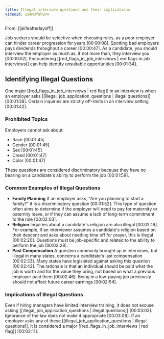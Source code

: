 ```yaml
---
title: Illegal interview questions and their implications
videoId: 2seM0fahBx4
---
```


From: [[alifeafterlayoff]] <br/> 

Job seekers should be selective when choosing roles, as a poor employer can hinder career progression for years <a class="yt-timestamp" data-t="00:00:08">[00:00:08]</a>. Spotting bad employers pays dividends throughout a career <a class="yt-timestamp" data-t="00:00:47">[00:00:47]</a>. As a candidate, you should interview the employer as much as, if not more than, they interview you <a class="yt-timestamp" data-t="00:00:52">[00:00:52]</a>. Encountering [[red_flags_in_job_interviews | red flags in job interviews]] can help identify unsuitable opportunities <a class="yt-timestamp" data-t="00:01:34">[00:01:34]</a>.

## Identifying Illegal Questions

One major [[red_flags_in_job_interviews | red flag]] in an interview is when an employer asks [[illegal_job_application_questions | illegal questions]] <a class="yt-timestamp" data-t="00:01:38">[00:01:38]</a>. Certain inquiries are strictly off-limits in an interview setting <a class="yt-timestamp" data-t="00:01:42">[00:01:42]</a>.

### Prohibited Topics

Employers cannot ask about:
*   Race <a class="yt-timestamp" data-t="00:01:45">[00:01:45]</a>
*   Gender <a class="yt-timestamp" data-t="00:01:45">[00:01:45]</a>
*   Sex <a class="yt-timestamp" data-t="00:01:45">[00:01:45]</a>
*   Creed <a class="yt-timestamp" data-t="00:01:47">[00:01:47]</a>
*   Color <a class="yt-timestamp" data-t="00:01:47">[00:01:47]</a>

These questions are considered discriminatory because they have no bearing on a candidate's ability to perform the job <a class="yt-timestamp" data-t="00:01:59">[00:01:59]</a>.

### Common Examples of Illegal Questions

*   **Family Planning**
    If an employer asks, "Are you planning to start a family?" it is a discriminatory question <a class="yt-timestamp" data-t="00:01:52">[00:01:52]</a>. This type of question often aims to determine if the employer will need to pay for maternity or paternity leave, or if they can assume a lack of long-term commitment to the role <a class="yt-timestamp" data-t="00:02:03">[00:02:03]</a>.
*   **Religion**
    Inquiries about a candidate's religion are also illegal <a class="yt-timestamp" data-t="00:02:16">[00:02:16]</a>. For example, if an interviewer assumes a candidate's religion based on their descent and asks about needing time off for prayer, this is illegal <a class="yt-timestamp" data-t="00:02:20">[00:02:20]</a>. Questions must be job-specific and related to the ability to perform the job <a class="yt-timestamp" data-t="00:02:28">[00:02:28]</a>.
*   **Past Compensation**
    A question commonly brought up in interviews, but illegal in many states, concerns a candidate's last compensation <a class="yt-timestamp" data-t="00:02:33">[00:02:33]</a>. Many states have legislated against asking this question <a class="yt-timestamp" data-t="00:02:42">[00:02:42]</a>. The rationale is that an individual should be paid what the job is worth and for the value they bring, not based on what a previous employer paid them <a class="yt-timestamp" data-t="00:02:46">[00:02:46]</a>. Being in a low-paying job previously should not affect future career earnings <a class="yt-timestamp" data-t="00:02:54">[00:02:54]</a>.

### Implications of Illegal Questions

Even if hiring managers have limited interview training, it does not excuse asking [[illegal_job_application_questions | illegal questions]] <a class="yt-timestamp" data-t="00:03:02">[00:03:02]</a>. Ignorance of the law does not make it appropriate <a class="yt-timestamp" data-t="00:03:08">[00:03:08]</a>. If an employer asks any of these [[illegal_job_application_questions | illegal questions]], it is considered a major [[red_flags_in_job_interviews | red flag]] <a class="yt-timestamp" data-t="00:03:11">[00:03:11]</a>.